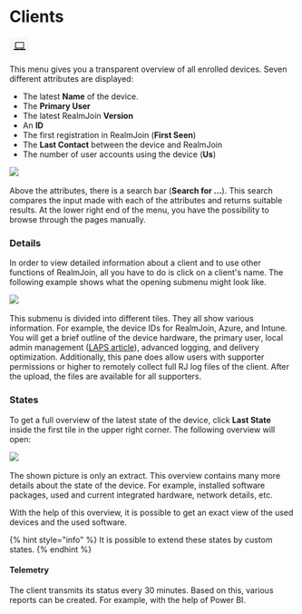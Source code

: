 # Clients

![](<../.gitbook/assets/rj-ac-clientsicon (1).png>)

This menu gives you a transparent overview of all enrolled devices. Seven different attributes are displayed:

* The latest **Name** of the device.
* The **Primary User**
* The latest RealmJoin **Version**
* An **ID**
* The first registration in RealmJoin (**First Seen**)
* The **Last Contact** between the device and RealmJoin
* The number of user accounts using the device (**Us**)

![](<../.gitbook/assets/clients\_tab\_overview (1).png>)

Above the attributes, there is a search bar (**Search for ...**). This search compares the input made with each of the attributes and returns suitable results. At the lower right end of the menu, you have the possibility to browse through the pages manually.

### Details

In order to view detailed information about a client and to use other functions of RealmJoin, all you have to do is click on a client's name. The following example shows what the opening submenu might look like.

![](<../.gitbook/assets/client\_tab\_details (1).png>)

This submenu is divided into different tiles. They all show various information. For example, the device IDs for RealmJoin, Azure, and Intune. You will get a brief outline of the device hardware, the primary user, local admin management ([LAPS article](clients.md)), advanced logging, and delivery optimization. Additionally, this pane does allow users with supporter permissions or higher to remotely collect full RJ log files of the client. After the upload, the files are available for all supporters.

### States

To get a full overview of the latest state of the device, click **Last State** inside the first tile in the upper right corner. The following overview will open:

![](<../.gitbook/assets/client\_tab\_laststate (1).png>)

The shown picture is only an extract. This overview contains many more details about the state of the device. For example, installed software packages, used and current integrated hardware, network details, etc.

With the help of this overview, it is possible to get an exact view of the used devices and the used software.

{% hint style="info" %}
It is possible to extend these states by custom states.
{% endhint %}

#### Telemetry

The client transmits its status every 30 minutes. Based on this, various reports can be created. For example, with the help of Power BI.
